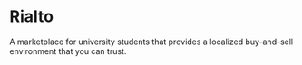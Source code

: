 # Rialto
A marketplace for university students that provides a localized buy-and-sell environment that you can trust.
